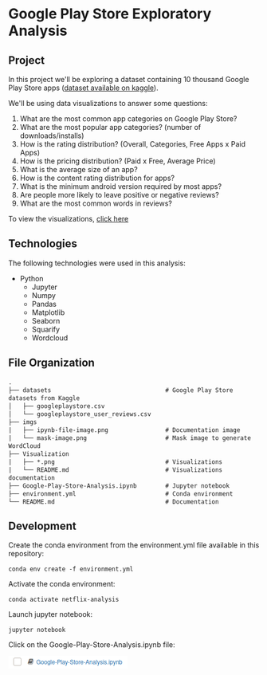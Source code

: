# Google Play Store Exploratory Analysis

## Project
In this project we'll be exploring a dataset containing 10 thousand Google Play Store apps ([dataset available on kaggle](https://www.kaggle.com/lava18/google-play-store-apps)).

We'll be using data visualizations to answer some questions:

1. What are the most common app categories on Google Play Store?
2. What are the most popular app categories? (number of downloads/installs)
3. How is the rating distribution? (Overall, Categories, Free Apps x Paid Apps)
4. How is the pricing distribution? (Paid x Free, Average Price)
5. What is the average size of an app?
6. How is the content rating distribution for apps?
7. What is the minimum android version required by most apps?
8. Are people more likely to leave positive or negative reviews?
9. What are the most common words in reviews?

To view the visualizations, [click here](https://github.com/kimurarh/googleplay-analysis/tree/main/visualization#Visualization)

## Technologies
The following technologies were used in this analysis:

* Python
  * Jupyter
  * Numpy
  * Pandas
  * Matplotlib
  * Seaborn
  * Squarify
  * Wordcloud

## File Organization

    .
    ├── datasets                                # Google Play Store datasets from Kaggle 
    │   ├── googleplaystore.csv                 
    │   └── googleplaystore_user_reviews.csv              
    ├── imgs
    |   ├── ipynb-file-image.png                # Documentation image
    |   └── mask-image.png                      # Mask image to generate WordCloud           
    ├── Visualization
    |   ├── *.png                               # Visualizations                
    |   └── README.md                           # Visualizations documentation
    ├── Google-Play-Store-Analysis.ipynb        # Jupyter notebook
    ├── environment.yml                         # Conda environment
    └── README.md                               # Documentation

## Development
Create the conda environment from the environment.yml file available in this repository:
```
conda env create -f environment.yml
```
Activate the conda environment:
```
conda activate netflix-analysis
```
Launch jupyter notebook:
```
jupyter notebook
```
Click on the Google-Play-Store-Analysis.ipynb file:

![ipynb file image](imgs/ipynb-file-image.png)
